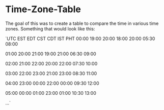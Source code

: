 # Time-Zone-Table

The goal of this was to create a table to compare the time in various time zones. Something that would look like this:

`UTC     EST     EDT     CST     CDT     IST     PHT
00:00   19:00   20:00   18:00   20:00   05:30   08:00

01:00   20:00   21:00   19:00   21:00   06:30   09:00

02:00   21:00   22:00   20:00   22:00   07:30   10:00

03:00   22:00   23:00   21:00   23:00   08:30   11:00

04:00   23:00   00:00   22:00   00:00   09:30   12:00

05:00   00:00   01:00   23:00   01:00   10:30   13:00

...`

